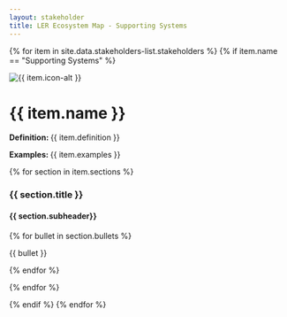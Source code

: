 ```yaml
---
layout: stakeholder
title: LER Ecosystem Map - Supporting Systems
---
```

{% for item in site.data.stakeholders-list.stakeholders %}
{% if item.name == "Supporting Systems" %}
<div class="row">
<div class="col-sm-2">
<img class="w-100" src="../images/{{ item.icon }}" loading="lazy" alt="{{ item.icon-alt }}"/>
</div>
<div class="col-sm-8">
<h1>{{ item.name }}</h1>
<div class="body-text-medium">
<p><strong>Definition: </strong>{{ item.definition }}</p>
<p><strong>Examples: </strong>{{ item.examples }}</p>
</div>
</div>
<div class="col-sm-2">
</div>
</div>


<div class="row section-bullet">

{% for section in item.sections %}
<div class="col-sm-5 body-text-medium section-bullet-text">
<h3>{{ section.title }}</h3>
<h4>{{ section.subheader}}</h4>
{% for bullet in section.bullets %}

{{ bullet }}

{% endfor %}

</div>

{% endfor %}
</div>
{% endif %}
{% endfor %}

